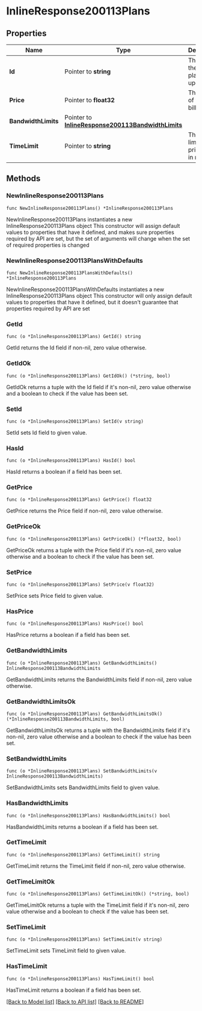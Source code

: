 # InlineResponse200113Plans

## Properties

Name | Type | Description | Notes
------------ | ------------- | ------------- | -------------
**Id** | Pointer to **string** | The id of the pricing plan to update. | [optional] 
**Price** | Pointer to **float32** | The price of the billing plan. | [optional] 
**BandwidthLimits** | Pointer to [**InlineResponse200113BandwidthLimits**](InlineResponse200113BandwidthLimits.md) |  | [optional] 
**TimeLimit** | Pointer to **string** | The time limit of the pricing plan in minutes. | [optional] 

## Methods

### NewInlineResponse200113Plans

`func NewInlineResponse200113Plans() *InlineResponse200113Plans`

NewInlineResponse200113Plans instantiates a new InlineResponse200113Plans object
This constructor will assign default values to properties that have it defined,
and makes sure properties required by API are set, but the set of arguments
will change when the set of required properties is changed

### NewInlineResponse200113PlansWithDefaults

`func NewInlineResponse200113PlansWithDefaults() *InlineResponse200113Plans`

NewInlineResponse200113PlansWithDefaults instantiates a new InlineResponse200113Plans object
This constructor will only assign default values to properties that have it defined,
but it doesn't guarantee that properties required by API are set

### GetId

`func (o *InlineResponse200113Plans) GetId() string`

GetId returns the Id field if non-nil, zero value otherwise.

### GetIdOk

`func (o *InlineResponse200113Plans) GetIdOk() (*string, bool)`

GetIdOk returns a tuple with the Id field if it's non-nil, zero value otherwise
and a boolean to check if the value has been set.

### SetId

`func (o *InlineResponse200113Plans) SetId(v string)`

SetId sets Id field to given value.

### HasId

`func (o *InlineResponse200113Plans) HasId() bool`

HasId returns a boolean if a field has been set.

### GetPrice

`func (o *InlineResponse200113Plans) GetPrice() float32`

GetPrice returns the Price field if non-nil, zero value otherwise.

### GetPriceOk

`func (o *InlineResponse200113Plans) GetPriceOk() (*float32, bool)`

GetPriceOk returns a tuple with the Price field if it's non-nil, zero value otherwise
and a boolean to check if the value has been set.

### SetPrice

`func (o *InlineResponse200113Plans) SetPrice(v float32)`

SetPrice sets Price field to given value.

### HasPrice

`func (o *InlineResponse200113Plans) HasPrice() bool`

HasPrice returns a boolean if a field has been set.

### GetBandwidthLimits

`func (o *InlineResponse200113Plans) GetBandwidthLimits() InlineResponse200113BandwidthLimits`

GetBandwidthLimits returns the BandwidthLimits field if non-nil, zero value otherwise.

### GetBandwidthLimitsOk

`func (o *InlineResponse200113Plans) GetBandwidthLimitsOk() (*InlineResponse200113BandwidthLimits, bool)`

GetBandwidthLimitsOk returns a tuple with the BandwidthLimits field if it's non-nil, zero value otherwise
and a boolean to check if the value has been set.

### SetBandwidthLimits

`func (o *InlineResponse200113Plans) SetBandwidthLimits(v InlineResponse200113BandwidthLimits)`

SetBandwidthLimits sets BandwidthLimits field to given value.

### HasBandwidthLimits

`func (o *InlineResponse200113Plans) HasBandwidthLimits() bool`

HasBandwidthLimits returns a boolean if a field has been set.

### GetTimeLimit

`func (o *InlineResponse200113Plans) GetTimeLimit() string`

GetTimeLimit returns the TimeLimit field if non-nil, zero value otherwise.

### GetTimeLimitOk

`func (o *InlineResponse200113Plans) GetTimeLimitOk() (*string, bool)`

GetTimeLimitOk returns a tuple with the TimeLimit field if it's non-nil, zero value otherwise
and a boolean to check if the value has been set.

### SetTimeLimit

`func (o *InlineResponse200113Plans) SetTimeLimit(v string)`

SetTimeLimit sets TimeLimit field to given value.

### HasTimeLimit

`func (o *InlineResponse200113Plans) HasTimeLimit() bool`

HasTimeLimit returns a boolean if a field has been set.


[[Back to Model list]](../README.md#documentation-for-models) [[Back to API list]](../README.md#documentation-for-api-endpoints) [[Back to README]](../README.md)


